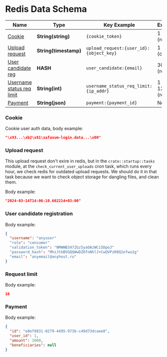 # Redis Data Schema

| Name                                               | Type                  | Key Example                             | Expiration                | Module                                                                  |
| -------------------------------------------------- | --------------------- | --------------------------------------- | ------------------------- | ----------------------------------------------------------------------- |
| [Cookie](#cookie)                                  | **String(string)**    | `{cookie_token}`                        | 1 day (redis)             | `tower_sessions_redis_store`                                            |
| [Upload request](#upload-request)                  | **String(timestamp)** | `upload_request:{user_id}:{object_key}` | 1 hour (cron)             | `crate::domain::upload_request`                                         |
| [User candidate reg](#user-candidate-registration) | **HASH**              | `user_candidate:{email}`                | 30 min (redis)            | `crate::domain::user_candidate`                                         |
| [Username status req limit](#request-limit)        | **String(int)**       | `username_status_req_limit:{ip_addr}`   | 1 min or 12 hours (redis) | `crate::routes::development`, `crate::auth::login`, `crate::middleware` |
| [Payment](#payment)                                | **String(json)**      | `payment:{payment_id}`                  | No                        |                                                                         |

### Cookie

Cookie user auth data, body example:

```json
"\x93...\xb2\x81\xafaxum-login.data...\x00"
```

### Upload request

This upload request don't exire in redis, but in the `crate::startup::tasks` module,
at the `check_current_user_uploads` cron task, which runs every hour, we check redis for
outdated upload requests. We should do it in that task because we want to check object storage
for dangling files, and clean them.

Body example:

```json
"2024-03-14T14:06:10.602214+03:00"
```

### User candidate registration

Body example:

```json
{
  "username": "anyuser"
  "role": "consumer"
  "validation_token": "NMWWB347ZGz5yaOAzWCi5DpoJ"
  "password_hash": "MhzJtkBVGQ$WwDZ0fnNhlJ+CwQVPzR0Q2efwu1g"
  "email": "anyemail@anyhost.ru"
}
```

### Request limit

Body example:

```json
16
```

### Payment

Body example:

```json
{
  "id": "e8ef9831-0279-4495-973b-c49d73dcaee0",
  "user_id": 1,
  "amount": 1000,
  "beneficiaries": null
}
```
